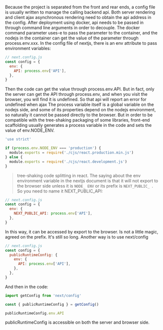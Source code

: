 Because the project is separated from the front and rear ends, a config file is usually written to manage the calling backend api. Both server rendering and client ajax asynchronous rendering need to obtain the api address in the config. After deployment using docker, api needs to be passed in through command line arguments in order to decouple.
The docker command parameter uses-e to pass the parameter to the container, and the nodejs in the container can get the value of the parameter through process.env.xxx.
In the config file of nextjs, there is an env attribute to pass environment variables:
```js
// next.config.js
const config = {
  env: {
    API: process.env['API'],
  },
}
```
Then the code can get the value through process.env.API.
But in fact, only the server can get the API through process.env, and when you visit the browser, you will find it is undefined. So that api will report an error for undefined when ajax
The process variable itself is a global variable on the nodejs side, and some of its properties depend on the nodejs environment, so naturally it cannot be passed directly to the browser. But in order to be compatible with the tree-shaking packaging of some libraries, front-end scaffolding usually generates a process variable in the code and sets the value of env.NODE_ENV.
```js
'use strict'

if (process.env.NODE_ENV === 'production') {
  module.exports = require('./cjs/react.production.min.js')
} else {
  module.exports = require('./cjs/react.development.js')
}
```
> tree-shaking code splitting in react.
The saying about the env environment variable in the nextjs document is that it will not export to the browser side unless it is `NODE_ ENV` or its prefix is `NEXT_PUBLIC_ `.
So you need to name it NEXT_PUBLIC_API:
```js
// next.config.js
const config = {
  env: {
    NEXT_PUBLIC_API: process.env['API'],
  },
}
```
In this way, it can be accessed by export to the browser. Is not a little magic, agreed on the prefix. It's still so long.
Another way is to use next/config
```js
// next.config.js
const config = {
  publicRuntimeConfig: {
    env: {
      API: process.env['API'],
    },
  },
}
```
And then in the code:
```js
import getConfig from 'next/config'

const { publicRuntimeConfig } = getConfig()

publicRuntimeConfig.env.API
```
publicRuntimeConfig is accessible on both the server and browser side.